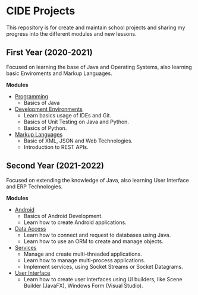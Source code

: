 # **CIDE** Projects

This repository is for create and maintain school projects and sharing my progress into the different modules and new lessons.

## First Year **(2020-2021)**

Focused on learning the base of Java and Operating Systems, also learning basic Enviroments and Markup Languages.

**Modules**
* [Programming](https://github.com/pomaretta/cide/tree/main/modules/programming-21)
    * Basics of Java
* [Development Environments](https://github.com/pomaretta/cide/tree/main/modules/devenvironments-21)
    * Learn basics usage of IDEs and Git.
    * Basics of Unit Testing on Java and Python.
    * Basics of Python.
* [Markup Languages](https://github.com/pomaretta/cide/tree/main/modules/markuplanguages-21)
    * Basic of XML, JSON and Web Technologies.
    * Introduction to REST APIs.

## Second Year **(2021-2022)**

Focused on extending the knowledge of Java, also learning User Interface and ERP Technologies.

**Modules**
* [Android](https://github.com/pomaretta/cide/tree/main/modules/android-22)
    * Basics of Android Development.
    * Learn how to create Android applications.
* [Data Access](https://github.com/pomaretta/cide/tree/main/modules/dataaccess-22)
    * Learn how to connect and request to databases using Java.
    * Learn how to use an ORM to create and manage objects.
* [Services](https://github.com/pomaretta/cide/tree/main/modules/services-22)
    * Manage and create multi-threaded applications.
    * Learn how to manage multi-process applications.
    * Implement services, using Socket Streams or Socket Datagrams.
* [User Interface](https://github.com/pomaretta/cide/tree/main/modules/ui-22)
    * Learn how to create user interfaces using UI builders, like Scene Builder (JavaFX), Windows Form (Visual Studio).